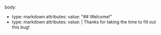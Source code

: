 body:
- type: markdown
  attributes:
    value: "## Welcome!"
- type: markdown
  attributes:
    value: |
      Thanks for taking the time to fill out this bug!
